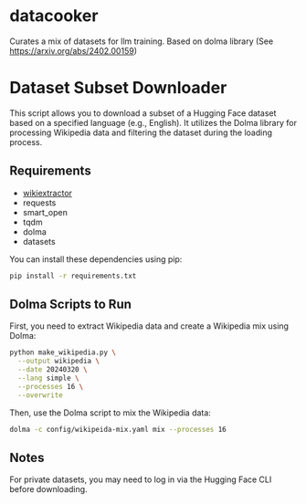 # datacooker
Curates a mix of datasets for llm training. Based on dolma library (See https://arxiv.org/abs/2402.00159)

# Dataset Subset Downloader

This script allows you to download a subset of a Hugging Face dataset based on a specified language (e.g., English). It utilizes the Dolma library for processing Wikipedia data and filtering the dataset during the loading process.

## Requirements

- [wikiextractor](https://github.com/santhoshtr/wikiextractor.git)
- requests
- smart_open
- tqdm
- dolma
- datasets

You can install these dependencies using pip:

```bash
pip install -r requirements.txt
```

## Dolma Scripts to Run

First, you need to extract Wikipedia data and create a Wikipedia mix using Dolma:

```bash
python make_wikipedia.py \
  --output wikipedia \
  --date 20240320 \
  --lang simple \
  --processes 16 \
  --overwrite
````

Then, use the Dolma script to mix the Wikipedia data:

```bash
dolma -c config/wikipeida-mix.yaml mix --processes 16
```

## Notes

For private datasets, you may need to log in via the Hugging Face CLI before downloading.



